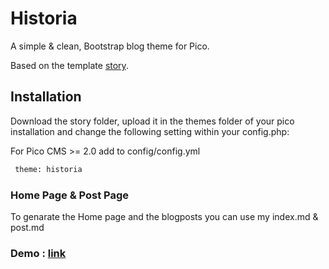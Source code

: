 # Historia
A simple & clean, Bootstrap blog theme for Pico.

Based on the template [story](https://github.com/BesrourMS/story).


## Installation
Download the story folder, upload it in the themes folder of your pico installation and change the following setting within your config.php:

For Pico CMS >= 2.0 add to config/config.yml
```sh
 theme: historia
```

### Home Page & Post Page
To genarate the Home page and the blogposts you can use my index.md & post.md


### Demo : [link](https://blog.cr0ydon.com)
